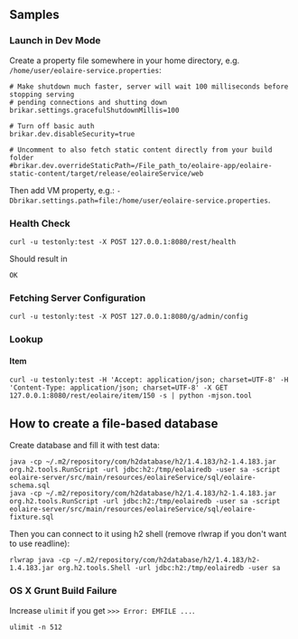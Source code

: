 
## Samples

### Launch in Dev Mode

Create a property file somewhere in your home directory, e.g. ``/home/user/eolaire-service.properties``:

```
# Make shutdown much faster, server will wait 100 milliseconds before stopping serving
# pending connections and shutting down
brikar.settings.gracefulShutdownMillis=100

# Turn off basic auth
brikar.dev.disableSecurity=true

# Uncomment to also fetch static content directly from your build folder
#brikar.dev.overrideStaticPath=/File_path_to/eolaire-app/eolaire-static-content/target/release/eolaireService/web
```

Then add VM property, e.g.: ``-Dbrikar.settings.path=file:/home/user/eolaire-service.properties``.

### Health Check

```
curl -u testonly:test -X POST 127.0.0.1:8080/rest/health
```

Should result in

```
OK
```

### Fetching Server Configuration

```
curl -u testonly:test -X POST 127.0.0.1:8080/g/admin/config
```
### Lookup

#### Item

```
curl -u testonly:test -H 'Accept: application/json; charset=UTF-8' -H 'Content-Type: application/json; charset=UTF-8' -X GET 127.0.0.1:8080/rest/eolaire/item/150 -s | python -mjson.tool
```


## How to create a file-based database

Create database and fill it with test data:

```
java -cp ~/.m2/repository/com/h2database/h2/1.4.183/h2-1.4.183.jar org.h2.tools.RunScript -url jdbc:h2:/tmp/eolairedb -user sa -script eolaire-server/src/main/resources/eolaireService/sql/eolaire-schema.sql
java -cp ~/.m2/repository/com/h2database/h2/1.4.183/h2-1.4.183.jar org.h2.tools.RunScript -url jdbc:h2:/tmp/eolairedb -user sa -script eolaire-server/src/main/resources/eolaireService/sql/eolaire-fixture.sql
```


Then you can connect to it using h2 shell (remove rlwrap if you don't want to use readline):

```
rlwrap java -cp ~/.m2/repository/com/h2database/h2/1.4.183/h2-1.4.183.jar org.h2.tools.Shell -url jdbc:h2:/tmp/eolairedb -user sa
```

### OS X Grunt Build Failure

Increase ``ulimit`` if you get ``>>> Error: EMFILE ...``.

```
ulimit -n 512
```
